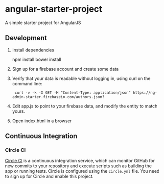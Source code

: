 angular-starter-project
=======================

A simple starter project for AngularJS


Development
-----------
  
1. Install dependencies

    npm install
    bower install
    
1. Sign up for a firebase account and create some data

1. Verify that your data is readable without logging in, using curl on the command line:

		curl -v -k -X GET -H "Content-Type: application/json" https://ng-admin-starter.firebaseio.com/authors.json?

1. Edit app.js to point to your firebase data, and modify the entity to match yours.

1. Open index.html in a browser


Continuous Integration
----------------------

### Circle CI

[Circle CI](https://circleci.com/) is a continuous integration service, which can monitor GitHub for new commits
to your repository and execute scripts such as building the app or running tests. Circle is 
configured using the `circle.yml` file. You need to sign up for Circle and enable this project.
